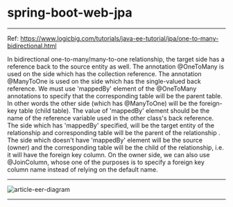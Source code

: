 # spring-boot-web-jpa


---------------------------------------------------------------------------------------------------------------
Ref: https://www.logicbig.com/tutorials/java-ee-tutorial/jpa/one-to-many-bidirectional.html

In bidirectional one-to-many/many-to-one relationship, the target side has a reference back to the source entity as well.
The annotation @OneToMany is used on the side which has the collection reference.
The annotation @ManyToOne is used on the side which has the single-valued back reference.
We must use 'mappedBy' element of the @OneToMany annotations to specify that the corresponding table will be the parent table. In other words the other side (which has @ManyToOne) will be the foreign-key table (child table).
The value of 'mappedBy' element should be the name of the reference variable used in the other class's back reference.
The side which has 'mappedBy' specified, will be the target entity of the relationship and corresponding table will be the parent of the relationship .
The side which doesn't have 'mappedBy' element will be the source (owner) and the corresponding table will be the child of the relationship, i.e. it will have the foreign key column.
On the owner side, we can also use @JoinColumn, whose one of the purposes is to specify a foreign key column name instead of relying on the default name.

---------------------------------------------------------------------------------------------------------------
![article-eer-diagram](https://user-images.githubusercontent.com/3823705/47979440-34a48880-e0e9-11e8-8c6c-7c7f552d7ad3.png)

----------------------------------------------------------------------------------------------------------------
